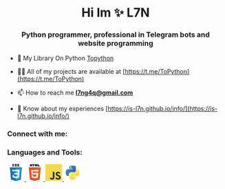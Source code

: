 <h1 align="center">Hi Im ✨ L7N</h1>
<h3 align="center">Python programmer, professional in Telegram bots and website programming</h3>

- 🔭 My Library On Python [Topython](https://github.com/is-L7N/Topython)

- 👨‍💻 All of my projects are available at [https://t.me/ToPython](https://t.me/ToPython)

- 📫 How to reach me **l7ng4q@gmail.com**

- 📄 Know about my experiences [https://is-l7n.github.io/info/](https://is-l7n.github.io/info/)

<h3 align="left">Connect with me:</h3>
<p align="left">
</p>

<h3 align="left">Languages and Tools:</h3>
<p align="left"> <a href="https://www.w3schools.com/css/" target="_blank" rel="noreferrer"> <img src="https://raw.githubusercontent.com/devicons/devicon/master/icons/css3/css3-original-wordmark.svg" alt="css3" width="40" height="40"/> </a> <a href="https://www.w3.org/html/" target="_blank" rel="noreferrer"> <img src="https://raw.githubusercontent.com/devicons/devicon/master/icons/html5/html5-original-wordmark.svg" alt="html5" width="40" height="40"/> </a> <a href="https://developer.mozilla.org/en-US/docs/Web/JavaScript" target="_blank" rel="noreferrer"> <img src="https://raw.githubusercontent.com/devicons/devicon/master/icons/javascript/javascript-original.svg" alt="javascript" width="40" height="40"/> </a> <a href="https://www.python.org" target="_blank" rel="noreferrer"> <img src="https://raw.githubusercontent.com/devicons/devicon/master/icons/python/python-original.svg" alt="python" width="40" height="40"/> </a> </p>
